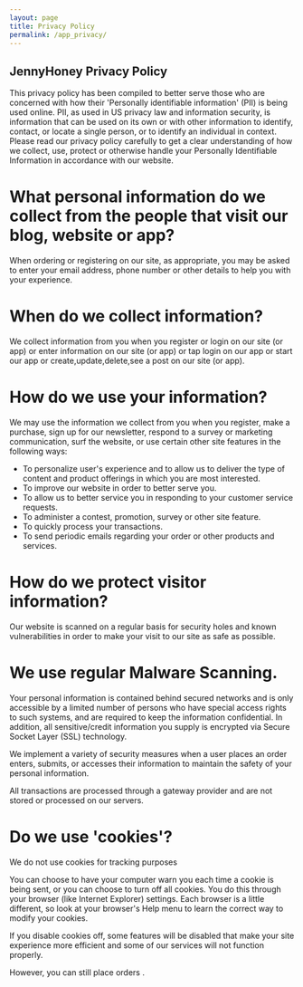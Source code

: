 ```yaml
---
layout: page
title: Privacy Policy
permalink: /app_privacy/
---
```


## JennyHoney Privacy Policy

This privacy policy has been compiled to better serve those who are concerned with how their 'Personally identifiable information' (PII) is being used online. PII, as used in US privacy law and information security, is information that can be used on its own or with other information to identify, contact, or locate a single person, or to identify an individual in context. Please read our privacy policy carefully to get a clear understanding of how we collect, use, protect or otherwise handle your Personally Identifiable Information in accordance with our website.

# What personal information do we collect from the people that visit our blog, website or app?

When ordering or registering on our site, as appropriate, you may be asked to enter your email address, phone number or other details to help you with your experience.

# When do we collect information?

We collect information from you when you register or login on our site (or app) or enter information on our site (or app) or tap login on our app or start our app or create,update,delete,see a post on our site (or app).


# How do we use your information?

We may use the information we collect from you when you register, make a purchase, sign up for our newsletter, respond to a survey or marketing communication, surf the website, or use certain other site features in the following ways:

 - To personalize user's experience and to allow us to deliver the type of content and product offerings in which you are most interested.
 - To improve our website in order to better serve you.
 - To allow us to better service you in responding to your customer service requests.
 - To administer a contest, promotion, survey or other site feature.
 - To quickly process your transactions.
 - To send periodic emails regarding your order or other products and services.

# How do we protect visitor information?

Our website is scanned on a regular basis for security holes and known vulnerabilities in order to make your visit to our site as safe as possible.

# We use regular Malware Scanning.

Your personal information is contained behind secured networks and is only accessible by a limited number of persons who have special access rights to such systems, and are required to keep the information confidential. In addition, all sensitive/credit information you supply is encrypted via Secure Socket Layer (SSL) technology.

We implement a variety of security measures when a user places an order enters, submits, or accesses their information to maintain the safety of your personal information.

All transactions are processed through a gateway provider and are not stored or processed on our servers.

# Do we use 'cookies'?

We do not use cookies for tracking purposes

You can choose to have your computer warn you each time a cookie is being sent, or you can choose to turn off all cookies. You do this through your browser (like Internet Explorer) settings. Each browser is a little different, so look at your browser's Help menu to learn the correct way to modify your cookies.

If you disable cookies off, some features will be disabled that make your site experience more efficient and some of our services will not function properly.

However, you can still place orders .
